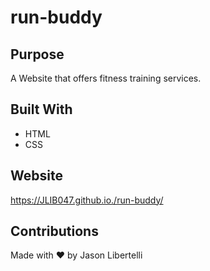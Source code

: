 # run-buddy

## Purpose 
A Website that offers fitness training services.

## Built With 
* HTML 
* CSS

## Website 
https://JLIB047.github.io./run-buddy/

## Contributions 
Made with ❤️ by Jason Libertelli 
